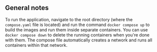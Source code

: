 ## General notes

To run the application, navigate to the root directory (where the ```compose.yaml``` file is located) and run the command ```docker compose up``` to build the images and run them inside separate containers. You can use ```docker compose down``` to delete the running containers when you're done with them. The compose file automatically creates a network and runs all containers within that network. 